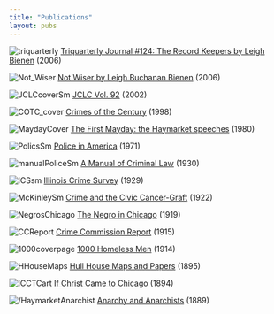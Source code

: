 ```yaml
---
title: "Publications"
layout: pubs
---
```


![triquarterly](/img/pub/_index/triquarterly.jpg)
[Triquarterly Journal #124: The Record Keepers by Leigh Bienen](/docs_fk/homicide/triquarterly/Record_Keepers.pdf) (2006)

![Not_Wiser](/img/pub/_index/Not_Wiser.jpg)
[Not Wiser by Leigh Buchanan Bienen](/pubs/notwiser/) (2006)

![JCLCcoverSm](/img/pub/_index/JCLCcoverSm.jpg)
[JCLC Vol. 92](/pubs/journal/) (2002)

![COTC_cover](/img/pub/_index/COTC_cover.jpg)
[Crimes of the Century](/pubs/crimes/) (1998)

![MaydayCover](/img/pub/_index/MaydayCover.jpg)
[The First Mayday: the Haymarket speeches](/pubs/mayday/) (1980)

![PolicsSm](/img/pub/_index/PolicsSm.jpg)
[Police in America](/pubs/pia/) (1971)

![manualPoliceSm](/img/pub/_index/manualPoliceSm.jpg)
[A Manual of Criminal Law](/pubs/MCLCPP/) (1930)

![ICSsm](/img/pub/_index/ICSsm.jpg)
[Illinois Crime Survey](/pubs/icc/) (1929)

![McKinleySm](/img/pub/_index/McKinleySm.jpg)
[Crime and the Civic Cancer-Graft](/pubs/graft/) (1922)

![NegrosChicago](/img/pub/_index/NegrosChicago.jpg)
[The Negro in Chicago](/pubs/negrochicago/) (1919)

![CCReport](/img/pub/_index/CCReport.jpg)
[Crime Commission Report](/pubs/ccreport/) (1915)

![1000coverpage](/img/pub/_index/1000coverpage.jpg)
[1000 Homeless Men](/pubs/homeless/) (1914)

![HHouseMaps](/img/pub/_index/HHouseMaps.jpg)
[Hull House Maps and Papers](/pubs/hullhouse/) (1895)

![ICCTCart](/img/pub/_index/ICCTCart.jpg)
[If Christ Came to Chicago](/pubs/ICCTC/) (1894)

![/HaymarketAnarchist](/img/pub/_index/HaymarketAnarchist.jpg)
[Anarchy and Anarchists](/pubs/anarchy/) (1889)
